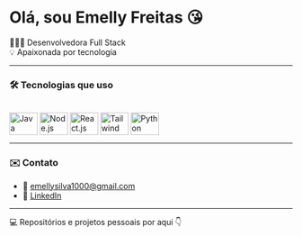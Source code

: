 <h1 align="left">Olá, sou Emelly Freitas 😘</h1>

👩🏽‍💻 Desenvolvedora Full Stack  
💡 Apaixonada por tecnologia

---

### 🛠️ Tecnologias que uso

<div style="display: inline_block"><br>
  <img align="center" alt="Java" height="40" width="50" src="https://cdn.jsdelivr.net/gh/devicons/devicon/icons/java/java-original.svg" />
  <img align="center" alt="Node.js" height="40" width="50" src="https://cdn.jsdelivr.net/gh/devicons/devicon/icons/nodejs/nodejs-original.svg" />
  <img align="center" alt="React.js" height="40" width="50" src="https://cdn.jsdelivr.net/gh/devicons/devicon/icons/react/react-original.svg" />
  <img align="center" alt="Tailwind" height="40" width="50" src="https://cdn.jsdelivr.net/gh/devicons/devicon/icons/tailwindcss/tailwindcss-plain.svg" />
  <img align="center" alt="Python" height="40" width="50" src="https://cdn.jsdelivr.net/gh/devicons/devicon/icons/python/python-original.svg" />
</div>

---

### ✉️ Contato

- 📧 emellysilva1000@gmail.com 
- 💼 [LinkedIn](www.linkedin.com/in/emellyfs)

---

<div align="left">
  💻 Repositórios e projetos pessoais por aqui 👇
</div>
